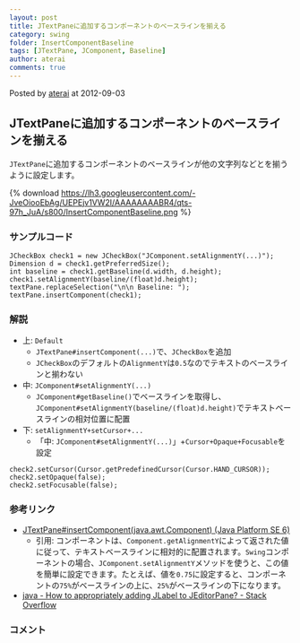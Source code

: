 ```yaml
---
layout: post
title: JTextPaneに追加するコンポーネントのベースラインを揃える
category: swing
folder: InsertComponentBaseline
tags: [JTextPane, JComponent, Baseline]
author: aterai
comments: true
---
```


Posted by [aterai](http://terai.xrea.jp/aterai.html) at 2012-09-03

## JTextPaneに追加するコンポーネントのベースラインを揃える
`JTextPane`に追加するコンポーネントのベースラインが他の文字列などとを揃うように設定します。

{% download https://lh3.googleusercontent.com/-JveOiooEbAg/UEPEjv1VW2I/AAAAAAAABR4/qts-97h_JuA/s800/InsertComponentBaseline.png %}

### サンプルコード
<pre class="prettyprint"><code>JCheckBox check1 = new JCheckBox("JComponent.setAlignmentY(...)");
Dimension d = check1.getPreferredSize();
int baseline = check1.getBaseline(d.width, d.height);
check1.setAlignmentY(baseline/(float)d.height);
textPane.replaceSelection("\n\n Baseline: ");
textPane.insertComponent(check1);
</code></pre>

### 解説
- 上: `Default`
    - `JTextPane#insertComponent(...)`で、`JCheckBox`を追加
    - `JCheckBox`のデフォルトの`AlignmentY`は`0.5`なのでテキストのベースラインと揃わない
- 中: `JComponent#setAlignmentY(...)`
    - `JComponent#getBaseline()`でベースラインを取得し、`JComponent#setAlignmentY(baseline/(float)d.height)`でテキストベースラインの相対位置に配置
- 下: `setAlignmentY+setCursor+...`
    - 「中: `JComponent#setAlignmentY(...)`」+`Cursor+Opaque+Focusable`を設定

<!-- dummy comment line for breaking list -->

<pre class="prettyprint"><code>check2.setCursor(Cursor.getPredefinedCursor(Cursor.HAND_CURSOR));
check2.setOpaque(false);
check2.setFocusable(false);
</code></pre>

### 参考リンク
- [JTextPane#insertComponent(java.awt.Component) (Java Platform SE 6)](http://docs.oracle.com/javase/jp/6/api/javax/swing/JTextPane.html#insertComponent%28java.awt.Component%29)
    - 引用: コンポーネントは、`Component.getAlignmentY`によって返された値に従って、テキストベースラインに相対的に配置されます。`Swing`コンポーネントの場合、`JComponent.setAlignmentY`メソッドを使うと、この値を簡単に設定できます。たとえば、値を`0.75`に設定すると、コンポーネントの`75%`がベースラインの上に、`25%`がベースラインの下になります。
- [java - How to appropriately adding JLabel to JEditorPane? - Stack Overflow](http://stackoverflow.com/questions/12151158/how-to-appropriately-adding-jlabel-to-jeditorpane)

<!-- dummy comment line for breaking list -->

### コメント
